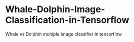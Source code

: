 # Whale-Dolphin-Image-Classification-in-Tensorflow
Whale vs Dolphin multiple image classifier in tensorflow
